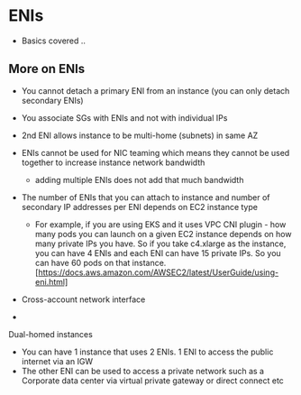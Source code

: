 # ENIs

- Basics covered ..



## More on ENIs

- You cannot detach a primary ENI from an instance (you can only detach secondary ENIs)
- You associate SGs with ENIs and not with individual IPs
- 2nd ENI allows instance to be multi-home (subnets) in same AZ
- ENIs cannot be used for NIC teaming which means they cannot be used together to increase instance network bandwidth
  - adding multiple ENIs does not add that much bandwidth
- The number of ENIs that you can attach to instance and number of secondary IP addresses per ENI depends on EC2 instance type
  - For example, if you are using EKS and it uses VPC CNI plugin - how many pods you can launch on a given EC2 instance depends on how many private IPs you have. So if you take c4.xlarge as the instance, you can have 4 ENIs and each ENI can have 15 private IPs. So you can have 60 pods on that instance. [https://docs.aws.amazon.com/AWSEC2/latest/UserGuide/using-eni.html]

- Cross-account network interface
- 


  
Dual-homed instances
- You can have 1 instance that uses 2 ENIs. 1 ENI to access the public internet via an IGW
- The other ENI can be used to access a private network such as a Corporate data center via virtual private gateway or direct connect etc

